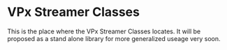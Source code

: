 # VPx Streamer Classes

This is the place where the VPx Streamer Classes locates. It will be proposed as a stand alone library for more generalized useage very soon.
